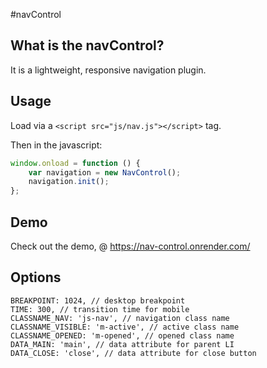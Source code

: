 #navControl

## What is the navControl?
It is a lightweight, responsive navigation plugin.

## Usage

Load via a `<script src="js/nav.js"></script>` tag.

Then in the javascript:

```javascript
window.onload = function () {
    var navigation = new NavControl();
    navigation.init();
};
```

## Demo

Check out the demo,  @ https://nav-control.onrender.com/

## Options

```
BREAKPOINT: 1024, // desktop breakpoint
TIME: 300, // transition time for mobile
CLASSNAME_NAV: 'js-nav', // navigation class name
CLASSNAME_VISIBLE: 'm-active', // active class name
CLASSNAME_OPENED: 'm-opened', // opened class name
DATA_MAIN: 'main', // data attribute for parent LI
DATA_CLOSE: 'close', // data attribute for close button
```



